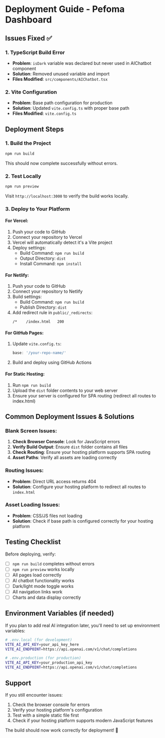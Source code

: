 # Deployment Guide - Pefoma Dashboard

## Issues Fixed ✅

### 1. TypeScript Build Error
- **Problem**: `isDark` variable was declared but never used in AIChatbot component
- **Solution**: Removed unused variable and import
- **Files Modified**: `src/components/AIChatbot.tsx`

### 2. Vite Configuration
- **Problem**: Base path configuration for production
- **Solution**: Updated `vite.config.ts` with proper base path
- **Files Modified**: `vite.config.ts`

## Deployment Steps

### 1. Build the Project
```bash
npm run build
```
This should now complete successfully without errors.

### 2. Test Locally
```bash
npm run preview
```
Visit `http://localhost:3000` to verify the build works locally.

### 3. Deploy to Your Platform

#### For Vercel:
1. Push your code to GitHub
2. Connect your repository to Vercel
3. Vercel will automatically detect it's a Vite project
4. Deploy settings:
   - Build Command: `npm run build`
   - Output Directory: `dist`
   - Install Command: `npm install`

#### For Netlify:
1. Push your code to GitHub
2. Connect your repository to Netlify
3. Build settings:
   - Build Command: `npm run build`
   - Publish Directory: `dist`
4. Add redirect rule in `public/_redirects`:
   ```
   /*    /index.html   200
   ```

#### For GitHub Pages:
1. Update `vite.config.ts`:
   ```typescript
   base: '/your-repo-name/'
   ```
2. Build and deploy using GitHub Actions

#### For Static Hosting:
1. Run `npm run build`
2. Upload the `dist` folder contents to your web server
3. Ensure your server is configured for SPA routing (redirect all routes to index.html)

## Common Deployment Issues & Solutions

### Blank Screen Issues:
1. **Check Browser Console**: Look for JavaScript errors
2. **Verify Build Output**: Ensure `dist` folder contains all files
3. **Check Routing**: Ensure your hosting platform supports SPA routing
4. **Asset Paths**: Verify all assets are loading correctly

### Routing Issues:
- **Problem**: Direct URL access returns 404
- **Solution**: Configure your hosting platform to redirect all routes to `index.html`

### Asset Loading Issues:
- **Problem**: CSS/JS files not loading
- **Solution**: Check if base path is configured correctly for your hosting platform

## Testing Checklist

Before deploying, verify:
- [ ] `npm run build` completes without errors
- [ ] `npm run preview` works locally
- [ ] All pages load correctly
- [ ] AI chatbot functionality works
- [ ] Dark/light mode toggle works
- [ ] All navigation links work
- [ ] Charts and data display correctly

## Environment Variables (if needed)

If you plan to add real AI integration later, you'll need to set up environment variables:

```bash
# .env.local (for development)
VITE_AI_API_KEY=your_api_key_here
VITE_AI_ENDPOINT=https://api.openai.com/v1/chat/completions

# .env.production (for production)
VITE_AI_API_KEY=your_production_api_key
VITE_AI_ENDPOINT=https://api.openai.com/v1/chat/completions
```

## Support

If you still encounter issues:
1. Check the browser console for errors
2. Verify your hosting platform's configuration
3. Test with a simple static file first
4. Check if your hosting platform supports modern JavaScript features

The build should now work correctly for deployment! 🚀
